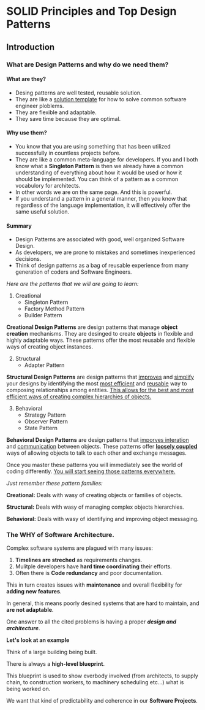 # SOLID Principles and Top Design Patterns

## Introduction

### What are Design Patterns and why do we need them?

#### What are they?

- Desing patterns are well tested, reusable solution.
- They are like a <u>solution template</u> for how to solve common software engineer ploblems.
- They are flexible and adaptable.
- They save time because they are optimal.

#### Why use them?

- You know that you are using something that has been utilized successfully in countless projects before.
- They are like a common meta-language for developers. If you and I both know what a **Singleton Pattern** is then we already have a common understanding of everything about how it would be used or how it should be implemented. You can think of a pattern as a common vocabulory for architects.
- In other words we are on the same page. And this is powerful.
- If you understand a pattern in a general manner, then you know that regardless of the language implementation, it will effectively offer the same useful solution.

#### Summary

- Design Patterns are associated with good, well organized Software Design.
- As developers, we are prone to mistakes and sometimes inexperienced decisions.
- Think of design patterns as a bag of reusable experience from many generation of coders and Software Engineers.

*Here are the patterns that we will are going to learn:*

1. Creational
   - Singleton Pattern
   - Factory Method Pattern
   - Builder Pattern

**Creational Design Patterns** are design patterns that manage **object creation** mechanisms. They are desinged to create **objects** in flexible and highly adaptable ways. These patterns offer the most reusable and flexible ways of creating object instances.

2. Structural
   - Adapter Pattern

**Structural Design Patterns** are design patterns that <u>improves</u> and <u>simplify</u> your designs by identifying the most <u>most efficient</u> and <u>reusable</u> way to composing relationships among entities. <u>This allows for the best and most efficient ways of creating complex hierarchies of objects.</u>

3. Behavioral
   - Strategy Pattern
   - Observer Pattern
   - State Pattern

**Behavioral Design Patterns** are design patterns that <u>imporves interation</u> and <u>communication</u> between objects. These patterns offer **<u>loosely coupled</u>** ways of allowing objects to talk to each other and exchange messages.

Once you master these patterns you will immediately see the world of coding differently. <u>You will start seeing those patterns everywhere.</u>

*Just remember these pattern families:*

**Creational:** Deals with wasy of creating objects or families of objects.

**Structural:** Deals with wasy of managing complex objects hierarchies.

**Behavioral:** Deals with wasy of identifying and improving object messaging.

### The WHY of Software Architecture.

Complex software systems are plagued with many issues:
   1. **Timelines are streched** as requirements changes.
   2. Mulitple developers have **hard time coordinating** their efforts.
   3. Often there is **Code redundancy** and poor documentation.

This in turn creates issues with **maintenance** and overall flexibility for **adding new features**.

In general, this means poorly desined systems that are hard to maintain, and **are not adaptable**.

One answer to all the cited problems is having a proper 
***design and architecture***.

**Let's look at an example**

Think of a large building being built.

There is always a **high-level blueprint**.

This blueprint is used to show everbody involved (from architects, to supply chain, to construction workers, to machinery scheduling etc...) what is being worked on.

We want that kind of predictability and coherence in our **Software Projects**.
